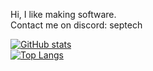  Hi, I like making software. <br>
 Contact me on discord: septech

[![GitHub stats](https://github-readme-stats-seven-alpha-91.vercel.app/api?username=septechx&theme=tokyonight)](https://github.com/anuraghazra/github-readme-stats)<br>
[![Top Langs](https://github-readme-stats-seven-alpha-91.vercel.app/api/top-langs/?username=septechx&theme=tokyonight&layout=compact)](https://github.com/anuraghazra/github-readme-stats)
